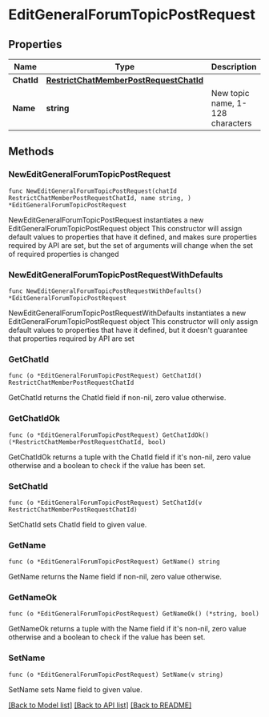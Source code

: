 # EditGeneralForumTopicPostRequest

## Properties

Name | Type | Description | Notes
------------ | ------------- | ------------- | -------------
**ChatId** | [**RestrictChatMemberPostRequestChatId**](RestrictChatMemberPostRequestChatId.md) |  | 
**Name** | **string** | New topic name, 1-128 characters | 

## Methods

### NewEditGeneralForumTopicPostRequest

`func NewEditGeneralForumTopicPostRequest(chatId RestrictChatMemberPostRequestChatId, name string, ) *EditGeneralForumTopicPostRequest`

NewEditGeneralForumTopicPostRequest instantiates a new EditGeneralForumTopicPostRequest object
This constructor will assign default values to properties that have it defined,
and makes sure properties required by API are set, but the set of arguments
will change when the set of required properties is changed

### NewEditGeneralForumTopicPostRequestWithDefaults

`func NewEditGeneralForumTopicPostRequestWithDefaults() *EditGeneralForumTopicPostRequest`

NewEditGeneralForumTopicPostRequestWithDefaults instantiates a new EditGeneralForumTopicPostRequest object
This constructor will only assign default values to properties that have it defined,
but it doesn't guarantee that properties required by API are set

### GetChatId

`func (o *EditGeneralForumTopicPostRequest) GetChatId() RestrictChatMemberPostRequestChatId`

GetChatId returns the ChatId field if non-nil, zero value otherwise.

### GetChatIdOk

`func (o *EditGeneralForumTopicPostRequest) GetChatIdOk() (*RestrictChatMemberPostRequestChatId, bool)`

GetChatIdOk returns a tuple with the ChatId field if it's non-nil, zero value otherwise
and a boolean to check if the value has been set.

### SetChatId

`func (o *EditGeneralForumTopicPostRequest) SetChatId(v RestrictChatMemberPostRequestChatId)`

SetChatId sets ChatId field to given value.


### GetName

`func (o *EditGeneralForumTopicPostRequest) GetName() string`

GetName returns the Name field if non-nil, zero value otherwise.

### GetNameOk

`func (o *EditGeneralForumTopicPostRequest) GetNameOk() (*string, bool)`

GetNameOk returns a tuple with the Name field if it's non-nil, zero value otherwise
and a boolean to check if the value has been set.

### SetName

`func (o *EditGeneralForumTopicPostRequest) SetName(v string)`

SetName sets Name field to given value.



[[Back to Model list]](../README.md#documentation-for-models) [[Back to API list]](../README.md#documentation-for-api-endpoints) [[Back to README]](../README.md)


